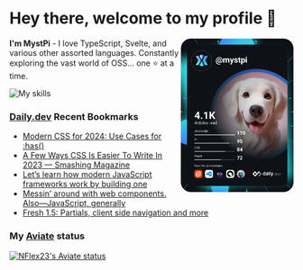 # Hey there, welcome to my profile 👋

<a href="https://app.daily.dev/MystPi"><img src="https://github.com/MystPi/MystPi/blob/main/devcard.svg" width="200" alt="MystPi's Dev Card" align="right"/></a>

**I'm MystPi** - I love TypeScript, Svelte, and various other assorted languages. Constantly exploring the vast world of OSS... one ⭐ at a time.

![My skills](https://skillicons.dev/icons?i=svelte,ts,js,html,css,raspberrypi,tailwind)

### [Daily.dev](https://daily.dev) Recent Bookmarks
<!-- daily.dev BOOKMARKS:START -->
- [Modern CSS for 2024: Use Cases for :has&lpar;&rpar;](https://app.daily.dev/posts/QoVYhJM36?utm_source=rss&utm_medium=bookmarks&utm_campaign=Itr6mLfRdMms0HCyePtl9)
- [A Few Ways CSS Is Easier To Write In 2023 — Smashing Magazine](https://app.daily.dev/posts/0iV0RqOvo?utm_source=rss&utm_medium=bookmarks&utm_campaign=Itr6mLfRdMms0HCyePtl9)
- [Let’s learn how modern JavaScript frameworks work by building one](https://app.daily.dev/posts/2QXTW6ZNu?utm_source=rss&utm_medium=bookmarks&utm_campaign=Itr6mLfRdMms0HCyePtl9)
- [Messin’ around with web components. Also—JavaScript, generally](https://app.daily.dev/posts/yQoFEOrE5?utm_source=rss&utm_medium=bookmarks&utm_campaign=Itr6mLfRdMms0HCyePtl9)
- [Fresh 1.5: Partials, client side navigation and more](https://app.daily.dev/posts/VWvEpDPgI?utm_source=rss&utm_medium=bookmarks&utm_campaign=Itr6mLfRdMms0HCyePtl9)
<!-- daily.dev BOOKMARKS:END -->

### My [Aviate](https://aviate.scratchers.tech) status

<a href="https://aviate.scratchers.tech/api/NFlex23">
  <img
    src="https://aviate.scratchers.tech/api/image/NFlex23?width=500&height=90&dark=true"
    alt="NFlex23's Aviate status"
    style="height: 90px"
  />
</a>
